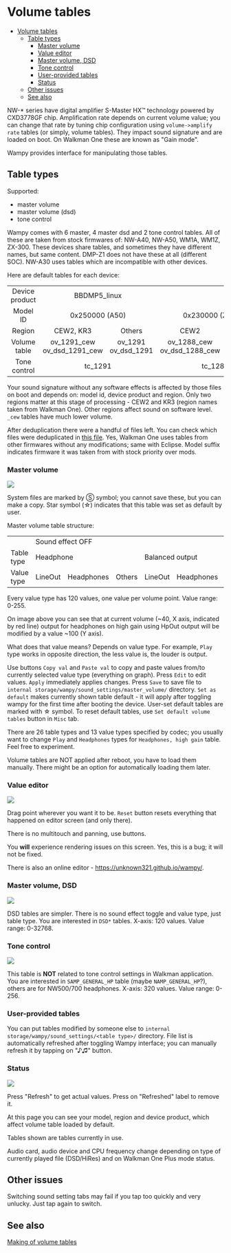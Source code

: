 # Volume tables

<!-- TOC -->

* [Volume tables](#volume-tables)
  * [Table types](#table-types)
    * [Master volume](#master-volume)
    * [Value editor](#value-editor)
    * [Master volume, DSD](#master-volume-dsd)
    * [Tone control](#tone-control)
    * [User-provided tables](#user-provided-tables)
    * [Status](#status)
  * [Other issues](#other-issues)
  * [See also](#see-also)

<!-- TOC -->

NW-* series have digital amplifier S-Master HX™ technology powered by CXD3778GF chip.
Amplification rate depends on current volume value; you can change that rate by tuning chip configuration
using `volume->amplify rate` tables (or simply, volume tables).
They impact sound signature and are loaded on boot. On Walkman One these are known as "Gain mode".

Wampy provides interface for manipulating those tables.

## Table types

Supported:

- master volume
- master volume (dsd)
- tone control

Wampy comes with 6 master, 4 master dsd and 2 tone control tables. All of these are taken from stock firmwares of:
NW-A40, NW-A50, WM1A, WM1Z, ZX-300. These devices share tables, and sometimes they have different names, but same
content. DMP-Z1 does not have these at all (different SOC). NW-A30 uses tables which are incompatible with other
devices.

Here are default tables for each device:

<table>
  <tr align="center">
    <td>Device product</td>
    <td colspan="2">BBDMP5_linux</td>
    <td colspan="4">BBDMP3_linux</td>
    <td colspan="4">BBDMP2_linux</td>
  </tr>
  <tr align="center">
    <td>Model ID</td>
    <td colspan="2">0x250000 (A50)</td>
    <td colspan="2">0x230000 (ZX300)</td>
    <td colspan="2">0x240000 (A40)</td>
    <td colspan="2">0x200000, 0x210000 (WM1A/Z)</td>
    <td colspan="2">0x220000 (A30)</td>
  </tr>
  <tr align="center">
    <td>Region</td>
    <td>CEW2, KR3</td>
    <td>Others</td>
    <td>CEW2</td>
    <td>Others</td>
    <td>CEW2, KR3</td>
    <td>Others</td>
    <td>CEW2</td>
    <td>Others</td>
    <td>CEW2</td>
    <td>Others</td>
  </tr>
  <tr align="center">
    <td>Volume table</td>
    <td>ov_1291_cew<br/>ov_dsd_1291_cew</td>
    <td>ov_1291<br/>ov_dsd_1291</td>
    <td>ov_1288_cew<br/>ov_dsd_1288_cew</td>
    <td>ov_1288<br/>ov_dsd_1288</td>
    <td>ov_1290_cew<br/>ov_dsd_1290_cew</td>
    <td>ov_1290<br/>ov_dsd_1290</td>
    <td>ov_127x_cew<br/>ov_dsd_127x_cew</td>
    <td>ov_127x<br/>ov_dsd_127x</td>
    <td>ov_1280_cew<br/>ov_dsd_1280_cew</td>
    <td>ov_1280<br/>ov_dsd_1280</td>
  </tr>
  <tr align="center">
    <td>Tone control</td>
    <td colspan="2">tc_1291</td>
    <td colspan="2">tc_1288</td>
    <td colspan="2">tc_1290</td>
    <td colspan="2">tc_127x</td>
    <td colspan="2">tc_1280</td>
  </tr>
</table>

Your sound signature without any software effects is affected by those files on boot and depends on: model id, device
product and region. Only two regions matter at this stage of processing - CEW2 and KR3 (region names taken from Walkman
One). Other regions affect sound on software level. `_cew` tables have much lower volume.

After deduplication there were a handful of files left. You can check which files were deduplicated
in [this file](https://github.com/unknown321/wampy/blob/master/tunings/uniq.txt). Yes, Walkman One uses tables from
other firmwares without any modifications; same with Eclipse. Model suffix indicates firmware it was taken from with
stock priority over mods.

### Master volume

<img src="images/settings-master-volume-table.png">

System files are marked by Ⓢ symbol; you cannot save these, but you can make a copy. Star symbol (☆) indicates that
this table was set as default by user.

Master volume table structure:

<table>
<tr>
<td></td>
<td colspan="9">Sound effect OFF</td>
<td colspan="9">Sound effect ON</td>
</tr>
<tr>
<td>Table type</td>
<td colspan="3">Headphone</td> <td colspan="3">Balanced output</td> <td colspan="3">Others</td>
<td colspan="3">Headphone</td> <td colspan="3">Balanced output</td> <td colspan="3">Others</td>
</tr>

<tr>
<td>Value type</td>
<td>LineOut</td> <td>Headphones</td> <td>Others</td> <td>LineOut</td> <td>Headphones</td> <td>Others</td> <td>LineOut</td> <td>Headphones</td> <td>Others</td>
<td>LineOut</td> <td>Headphones</td> <td>Others</td> <td>LineOut</td> <td>Headphones</td> <td>Others</td> <td>LineOut</td> <td>Headphones</td> <td>Others</td>
</tr>
</table>

Every value type has 120 values, one value per volume point. Value range: 0-255.

On image above you can see that at current volume (~40, X axis, indicated by red line) output for headphones on high
gain using HpOut output will be modified by a value ~100 (Y axis).

What does that value means? Depends on value type. For example, `Play` type works in opposite direction, the less value
is, the louder is output.

Use buttons `Copy val` and `Paste val` to copy and paste values from/to currently selected value type (everything on
graph). Press `Edit` to edit values. `Apply` immediately applies changes. Press `Save` to save file
to `internal storage/wampy/sound_settings/master_volume/` directory. `Set as default` makes currently shown table
default - it will apply after toggling wampy for the first time after booting the device. User-set default tables are
marked with ☆ symbol. To reset default tables, use `Set default volume tables` button in `Misc` tab.

There are 26 table types and 13 value types specified by codec; you usually want to change `Play` and `Headphones` types
for `Headphones, high gain` table. Feel free to experiment.

Volume tables are NOT applied after reboot, you have to load them manually. There might be an option for automatically
loading them later.

### Value editor

<img src="images/settings-mvt-editor.png">

Drag point wherever you want it to be. `Reset` button resets everything that happened on editor screen (and only
there).

There is no multitouch and panning, use buttons.

You **will** experience rendering issues on this screen. Yes, this is a bug; it will not be fixed.

There is also an online editor - https://unknown321.github.io/wampy/.

### Master volume, DSD

<img src="images/settings-dsd.png">

DSD tables are simpler. There is no sound effect toggle and value type, just table type. You are interested in `DSD*`
tables. X-axis: 120 values. Value range: 0-32768.

### Tone control

<img src="images/settings-tct.png">

This table is **NOT** related to tone control settings in Walkman application. You are interested in `SAMP_GENERAL_HP`
table (maybe `NAMP_GENERAL_HP`?), others are for NW500/700 headphones. X-axis: 320 values. Value range: 0-256.

### User-provided tables

You can put tables modified by someone else to `internal storage/wampy/sound_settings/<table type>/` directory. File
list is automatically refreshed after toggling Wampy interface; you can manually refresh it by tapping on "♪♫" button.

### Status

<img src="images/settings-status.png">

Press "Refresh" to get actual values. Press on "Refreshed" label to remove it.

At this page you can see your model, region and device product, which affect volume table loaded by default.

Tables shown are tables currently in use.

Audio card, audio device and CPU frequency change depending on type of currently played file (DSD/HiRes) and on Walkman
One Plus mode status.

## Other issues

Switching sound setting tabs may fail if you tap too quickly and very unlucky. Just tap again to switch.

## See also

[Making of volume tables](./MAKING_OF_VOLUME_TABLES.md)
